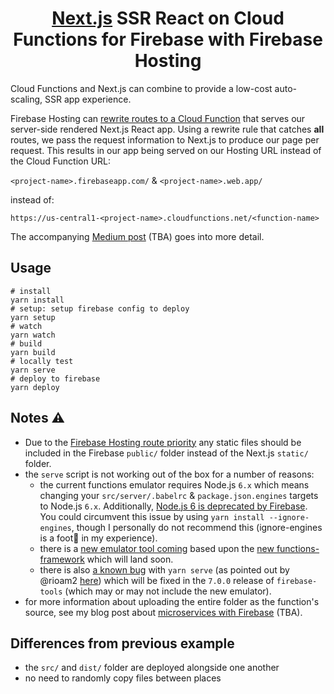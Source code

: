 <div align="center">

# [Next.js][nextjs] SSR React on Cloud Functions for Firebase with Firebase Hosting

</div>

Cloud Functions and Next.js can combine to provide a low-cost auto-scaling, SSR app experience.

Firebase Hosting can [rewrite routes to a Cloud Function][function-rewrites] that serves our server-side rendered Next.js React app. Using a rewrite rule that catches **all** routes, we pass the request information to Next.js to produce our page per request. This results in our app being served on our Hosting URL instead of the Cloud Function URL:

`<project-name>.firebaseapp.com/` & `<project-name>.web.app/`

instead of:

`https://us-central1-<project-name>.cloudfunctions.net/<function-name>`

The accompanying [Medium post][medium-nextjs] (TBA) goes into more detail.

## Usage

```shell
# install
yarn install
# setup: setup firebase config to deploy
yarn setup
# watch
yarn watch
# build
yarn build
# locally test
yarn serve
# deploy to firebase
yarn deploy
```

## Notes ⚠️

- Due to the [Firebase Hosting route priority][fb-route-priority] any static files should be included in the Firebase `public/` folder instead of the Next.js `static/` folder.
- the `serve` script is not working out of the box for a number of reasons:
  - the current functions emulator requires Node.js `6.x` which means changing your  `src/server/.babelrc` & `package.json.engines`  targets to Node.js `6.x`. Additionally, [Node.js 6 is deprecated by Firebase](https://github.com/firebase/firebase-tools/pull/1223). You could circumvent this issue by using `yarn install --ignore-engines`, though I personally do not recommend this (ignore-engines is a foot🔫 in my experience).
  - there is a [new emulator tool coming](https://github.com/firebase/firebase-tools/issues/1214) based upon the [new functions-framework](https://github.com/GoogleCloudPlatform/functions-framework-nodejs) which will land soon.
  - there is also [a known bug](https://github.com/firebase/firebase-tools/issues/1337) with `yarn serve` (as pointed out by @rioam2 [here](https://github.com/jthegedus/firebase-gcp-examples/pull/44)) which will be fixed in the `7.0.0` release of `firebase-tools` (which may or may not include the new emulator).
- for more information about uploading the entire folder as the function's source, see my blog post about [microservices with Firebase][fb-microservices] (TBA).

## Differences from previous example

- the `src/` and `dist/` folder are deployed alongside one another
- no need to randomly copy files between places

[function-rewrites]: https://firebase.google.com/docs/hosting/full-config#section-rewrites
[fb-route-priority]: https://firebase.google.com/docs/hosting/full-config#hosting_priority_order
[medium-nextjs]: https://medium.com/@jthegedus/table-of-contents-ec337953b39b
[nextjs]: https://nextjs.org/
[fb-microservices]: https://medium.com/@jthegedus/table-of-contents-ec337953b39b
